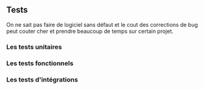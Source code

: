
## Tests

On ne sait pas faire de logiciel sans défaut et le cout des corrections de bug peut couter cher et prendre beaucoup de temps sur certain projet.

### Les tests unitaires

### Les tests fonctionnels

### Les tests d'intégrations
